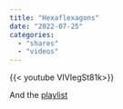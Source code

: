 ```yaml
---
title: "Hexaflexagons"
date: "2022-07-25"
categories:
  - "shares"
  - "videos"
---
```


<div style="width: 70vw;">{{< youtube VIVIegSt81k>}}</div>

And the [playlist](https://www.youtube.com/playlist?list=PLaNzoFtkQ7rbt5ac9qdi76iNKuqZWQkB3)
